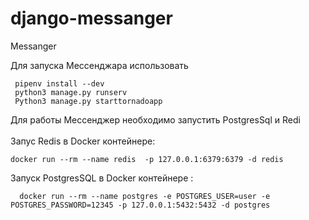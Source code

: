 # django-messanger
Messanger

Для запуска Мессенджара  использовать<br/>

     pipenv install --dev
     python3 manage.py runserv
     Python3 manage.py starttornadoapp
 
Для работы Мессенджер  необходимо запустить PostgresSql и Redi<br/>
<br/>
   Запус Redis в Docker контейнере:<br/>

    docker run --rm --name redis  -p 127.0.0.1:6379:6379 -d redis
  Запуск PostgresSQL  в Docker контейнере :<br/>
  
      docker run --rm --name postgres -e POSTGRES_USER=user -e POSTGRES_PASSWORD=12345 -p 127.0.0.1:5432:5432 -d postgres
 
 
 
 
